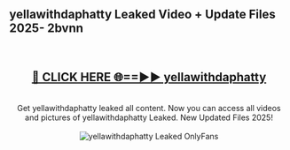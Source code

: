 <h2>yellawithdaphatty Leaked Video + Update Files 2025- 2bvnn</h2>
<br>
<div align="center">
<h2><a href="https://libra.edu.pl?yellawithdaphatty" rel="nofollow">🔴 CLICK HERE 🌐==►► yellawithdaphatty</a></h2>
<br>
Get yellawithdaphatty leaked all content. Now you can access all videos and pictures of yellawithdaphatty Leaked. New Updated Files 2025!
<br>
<br>
<a href="https://libra.edu.pl?yellawithdaphatty" rel="nofollow" data-target="animated-image.originalLink"><img src="https://i.ibb.co.com/WyWwxjT/player-gif2.gif" alt="yellawithdaphatty Leaked OnlyFans" style="max-width: 100%; display: inline-block;" data-target="animated-image.originalImage"></a>
</div>
<br>